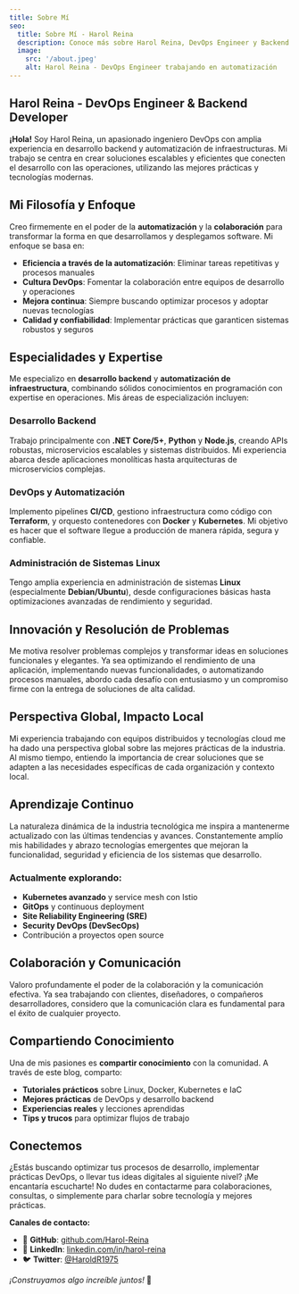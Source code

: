 ```yaml
---
title: Sobre Mí
seo:
  title: Sobre Mí - Harol Reina
  description: Conoce más sobre Harol Reina, DevOps Engineer y Backend Developer especializado en .NET, Python, Linux y automatización.
  image:
    src: '/about.jpeg'
    alt: Harol Reina - DevOps Engineer trabajando en automatización
---
```


<!-- ![Harol Reina - DevOps Engineer](/about.jpeg) -->

## Harol Reina - DevOps Engineer & Backend Developer

**¡Hola!** Soy Harol Reina, un apasionado ingeniero DevOps con amplia experiencia en desarrollo backend y automatización de infraestructuras. Mi trabajo se centra en crear soluciones escalables y eficientes que conecten el desarrollo con las operaciones, utilizando las mejores prácticas y tecnologías modernas.

## Mi Filosofía y Enfoque

Creo firmemente en el poder de la **automatización** y la **colaboración** para transformar la forma en que desarrollamos y desplegamos software. Mi enfoque se basa en:

- **Eficiencia a través de la automatización**: Eliminar tareas repetitivas y procesos manuales
- **Cultura DevOps**: Fomentar la colaboración entre equipos de desarrollo y operaciones
- **Mejora continua**: Siempre buscando optimizar procesos y adoptar nuevas tecnologías
- **Calidad y confiabilidad**: Implementar prácticas que garanticen sistemas robustos y seguros

## Especialidades y Expertise

Me especializo en **desarrollo backend** y **automatización de infraestructura**, combinando sólidos conocimientos en programación con expertise en operaciones. Mis áreas de especialización incluyen:

### **Desarrollo Backend**
Trabajo principalmente con **.NET Core/5+**, **Python** y **Node.js**, creando APIs robustas, microservicios escalables y sistemas distribuidos. Mi experiencia abarca desde aplicaciones monolíticas hasta arquitecturas de microservicios complejas.

### **DevOps y Automatización**
Implemento pipelines **CI/CD**, gestiono infraestructura como código con **Terraform**, y orquesto contenedores con **Docker** y **Kubernetes**. Mi objetivo es hacer que el software llegue a producción de manera rápida, segura y confiable.

### **Administración de Sistemas Linux**
Tengo amplia experiencia en administración de sistemas **Linux** (especialmente **Debian/Ubuntu**), desde configuraciones básicas hasta optimizaciones avanzadas de rendimiento y seguridad.

## Innovación y Resolución de Problemas

Me motiva resolver problemas complejos y transformar ideas en soluciones funcionales y elegantes. Ya sea optimizando el rendimiento de una aplicación, implementando nuevas funcionalidades, o automatizando procesos manuales, abordo cada desafío con entusiasmo y un compromiso firme con la entrega de soluciones de alta calidad.

## Perspectiva Global, Impacto Local

Mi experiencia trabajando con equipos distribuidos y tecnologías cloud me ha dado una perspectiva global sobre las mejores prácticas de la industria. Al mismo tiempo, entiendo la importancia de crear soluciones que se adapten a las necesidades específicas de cada organización y contexto local.

## Aprendizaje Continuo

La naturaleza dinámica de la industria tecnológica me inspira a mantenerme actualizado con las últimas tendencias y avances. Constantemente amplío mis habilidades y abrazo tecnologías emergentes que mejoran la funcionalidad, seguridad y eficiencia de los sistemas que desarrollo.

### Actualmente explorando:
- **Kubernetes avanzado** y service mesh con Istio
- **GitOps** y continuous deployment
- **Site Reliability Engineering (SRE)** 
- **Security DevOps (DevSecOps)**
- Contribución a proyectos open source

## Colaboración y Comunicación

Valoro profundamente el poder de la colaboración y la comunicación efectiva. Ya sea trabajando con clientes, diseñadores, o compañeros desarrolladores, considero que la comunicación clara es fundamental para el éxito de cualquier proyecto.

## Compartiendo Conocimiento

Una de mis pasiones es **compartir conocimiento** con la comunidad. A través de este blog, comparto:
- **Tutoriales prácticos** sobre Linux, Docker, Kubernetes e IaC
- **Mejores prácticas** de DevOps y desarrollo backend
- **Experiencias reales** y lecciones aprendidas
- **Tips y trucos** para optimizar flujos de trabajo

## Conectemos

¿Estás buscando optimizar tus procesos de desarrollo, implementar prácticas DevOps, o llevar tus ideas digitales al siguiente nivel? ¡Me encantaría escucharte! No dudes en contactarme para colaboraciones, consultas, o simplemente para charlar sobre tecnología y mejores prácticas.

**Canales de contacto:**
- 🔗 **GitHub**: [github.com/Harol-Reina](https://github.com/Harol-Reina)
- 💼 **LinkedIn**: [linkedin.com/in/harol-reina](https://linkedin.com/in/harol-reina)
- 🐦 **Twitter**: [@HaroldR1975](https://twitter.com/HaroldR1975)

_¡Construyamos algo increíble juntos!_ 🚀
